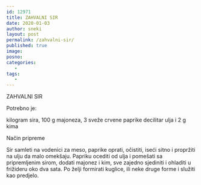 ```yaml
---
id: 12971
title: ZAHVALNI SIR
date: 2020-01-03
author: sneki
layout: post
permalink: /zahvalni-sir/
published: true
image: 
posno: 
categories:
   -
tags:
   -
---
```

ZAHVALNI SIR

Potrebno je:

kilogram sira, 
100 g majoneza,
3 sveže crvene paprike
decilitar ulja i 2 g kima

Način pripreme

Sir samleti na vodenici za meso, paprike oprati,
očistiti, iseći sitno i propržiti na ulju da malo
omekšaju. Papriku ocediti od ulja i pomešati sa
pripremljenim sirom, dodati majonez i kim, sve zajedno
sjediniti i ohladiti u frižideru oko dva sata. Po želji
formirati kuglice, ili neke druge forme i služiti kao
predjelo.

  

